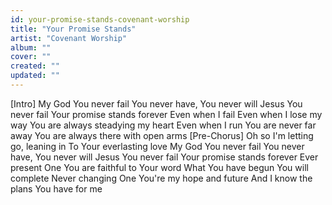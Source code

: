 ```yaml
---
id: your-promise-stands-covenant-worship
title: "Your Promise Stands"
artist: "Covenant Worship"
album: ""
cover: ""
created: ""
updated: ""
---
```


[Intro]
My God You never fail
You never have, You never will
Jesus You never fail
Your promise stands forever
Even when I fail
Even when I lose my way
You are always steadying my heart
Even when I run
You are never far away
You are always there with open arms
[Pre-Chorus]
Oh so I'm letting go, leaning in
To Your everlasting love
My God You never fail
You never have, You never will
Jesus You never fail
Your promise stands forever
Ever present One
You are faithful to Your word
What You have begun You will complete
Never changing One
You're my hope and future
And I know the plans You have for me
